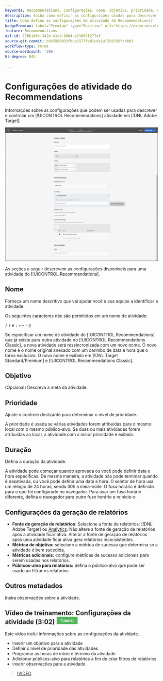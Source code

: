 ```yaml
---
keywords: Recommendations, Configurações, nome, objetivo, prioridade, duração, configurações de relatórios, outros metadados
description: Saiba como definir as configurações usadas para descrever e controlar uma atividade do Recommendations no Adobe Target.
title: Como defino as configurações de atividade do Recommendations?
badgePremium: label="Premium" type="Positive" url="https://experienceleague.adobe.com/docs/target/using/introduction/intro.html?lang=en#premium newtab=true" tooltip="See what's included in Target Premium."
feature: Recommendations
exl-id: 77bb14fc-342d-41cd-8084-e21067f277af
source-git-commit: bde5506033fbca1577fad1cda1af203702fc4bb3
workflow-type: tm+mt
source-wordcount: '396'
ht-degree: 84%

---
```


# Configurações de atividade do Recommendations

Informações sobre as configurações que podem ser usadas para descrever e controlar um [!UICONTROL Recommendations] atividade em [!DNL Adobe Target].

![Página Metas e configurações do Recommendations](/help/main/c-recommendations/t-create-recs-activity/assets/recs-settings.png)

As seções a seguir descrevem as configurações disponíveis para uma atividade do [!UICONTROL Recommendations].

## Nome

Forneça um nome descritivo que vai ajudar você e sua equipe a identificar a atividade.

Os seguintes caracteres não são permitidos em um nome de atividade:

`/`
`?`
`#`
`:`
`=`
`+`
`-`
`@`

Se especificar um nome de atividade do [!UICONTROL Recommendations] que já existe para outra atividade no [!UICONTROL Recommendations Classic], a nova atividade será ressincronizada com um novo nome. O novo nome é o nome original anexado com um carimbo de data e hora que o torna exclusivo. O novo nome é exibido em [!DNL Target Standard/Premium] e [!UICONTROL Recommendations Classic].

## Objetivo

(Opcional) Descreva a meta da atividade.

## Prioridade

Ajuste o controle deslizante para determinar o nível de prioridade.

A prioridade é usada se várias atividades forem atribuídas para o mesmo local com o mesmo público-alvo. Se duas ou mais atividades forem atribuídas ao local, a atividade com a maior prioridade é exibida.

## Duração

Defina a duração da atividade.

A atividade pode começar quando aprovada ou você pode definir data e hora específicas. Da mesma maneira, a atividade não pode terminar quando é desativada, ou você pode definir uma data e hora. O seletor de hora usa um relógio de 24 horas, sendo 00h a meia-noite. O fuso horário é definido para o que foi configurado no navegador. Para usar um fuso horário diferente, defina o navegador para outro fuso horário e reinicie-o.

## Configurações da geração de relatórios

* **Fonte de geração de relatórios:** Selecione a fonte de relatórios: [!DNL Adobe Target] ou [Analytics](/help/main/c-integrating-target-with-mac/a4t/a4t.md). Não altere a fonte de geração de relatórios após a atividade ficar ativa. Alterar a fonte de geração de relatórios após uma atividade ficar ativa gera relatórios inconsistentes.
* **Métrica de objetivo:** selecione a métrica de sucesso que determina se a atividade é bem sucedida.
* **Métricas adicionais:** configure métricas de sucesso adicionais para serem usadas nos relatórios.
* **Públicos-alvo para relatórios:** defina o público-alvo que pode ser usado ao filtrar os relatórios.

## Outros metadados

Insira observações sobre a atividade.

## Vídeo de treinamento: Configurações da atividade (3:02) ![Selo do tutorial](/help/main/assets/tutorial.png)

Este vídeo inclui informações sobre as configurações da atividade.

* Inserir um objetivo para a atividade
* Definir o nível de prioridade das atividades
* Programar as horas de início e término da atividade
* Adicionar públicos-alvo para relatórios a fim de criar filtros de relatórios
* Inserir observações para a atividade

>[!VIDEO](https://video.tv.adobe.com/v/17381)
